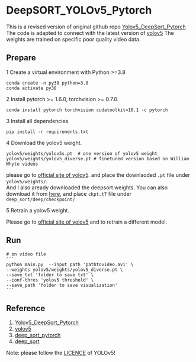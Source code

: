 # DeepSORT_YOLOv5_Pytorch
This is a revised version of original github repo [Yolov5_DeepSort_Pytorch](https://github.com/mikel-brostrom/Yolov5_DeepSort_Pytorch) 
The code is adapted to connect with the latest version of [yolov5](https://github.com/ultralytics/yolov5)
The weights are trained on specific poor quality video data.


## Prepare 
1 Create a virtual environment with Python >=3.8  
~~~
conda create -n py38 python=3.8    
conda activate py38   
~~~

2 Install pytorch >= 1.6.0, torchvision >= 0.7.0.
~~~
conda install pytorch torchvision cudatoolkit=10.1 -c pytorch
~~~


3 Install all dependencies
~~~
pip install -r requirements.txt
~~~

4 Download the yolov5 weight. 
```
yolov5/weights/yolov5s.pt  # one version of yolov5 weight
yolov5/weights/yolov5_diverse.pt # finetuned version based on William Whyte videos
```
please go to [official site of yolov5](https://github.com/ultralytics/yolov5). 
and place the downlaoded `.pt` file under `yolov5/weights/`.   
And I also aready downloaded the deepsort weights. 
You can also download it from [here](https://drive.google.com/drive/folders/1xhG0kRH1EX5B9_Iz8gQJb7UNnn_riXi6), 
and place `ckpt.t7` file under `deep_sort/deep/checkpoint/`

5 Retrain a yolov5 weight.

Please go to [official site of yolov5](https://github.com/ultralytics/yolov5) and to retrain a different model.

## Run
~~~
# on video file
```
python main.py  --input_path 'pathtovideo.avi' \
--weights yolov5/weights/yolov5_diverse.pt \
--save_txt 'folder to save txt' \
--conf-thres 'yolov5 threshold' \
--save_path 'folder to save visualization'
```
~~~


## Reference
1) [Yolov5_DeepSort_Pytorch](https://github.com/mikel-brostrom/Yolov5_DeepSort_Pytorch)   
2) [yolov5](https://github.com/ultralytics/yolov5)  
3) [deep_sort_pytorch](https://github.com/ZQPei/deep_sort_pytorch)       
4) [deep_sort](https://github.com/nwojke/deep_sort)   

Note: please follow the [LICENCE](https://github.com/ultralytics/yolov5/blob/master/LICENSE) of YOLOv5! 
